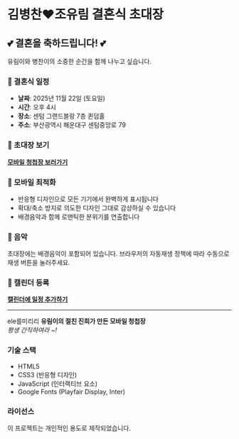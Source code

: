 # 김병찬♥조유림 결혼식 초대장

## 💕 결혼을 축하드립니다! 💕

유림이와 병찬이의 소중한 순간을 함께 나누고 싶습니다.

### 📅 결혼식 일정
- **날짜**: 2025년 11월 22일 (토요일)
- **시간**: 오후 4시
- **장소**: 센텀 그랜드블랑 7층 퀸덤홀
- **주소**: 부산광역시 해운대구 센텀중앙로 79

### 🎉 초대장 보기
**[모바일 청첩장 보러가기](https://madebyjin.cloud/invitation.html)**

### 📱 모바일 최적화
- 반응형 디자인으로 모든 기기에서 완벽하게 표시됩니다
- 확대/축소 방지로 의도한 디자인 그대로 감상하실 수 있습니다
- 배경음악과 함께 로맨틱한 분위기를 연출합니다

### 🎵 음악
초대장에는 배경음악이 포함되어 있습니다. 브라우저의 자동재생 정책에 따라 수동으로 재생 버튼을 눌러주세요.

### 📅 캘린더 등록
**[캘린더에 일정 추가하기](https://madebyjin.cloud/calendar.html)**

---
ele를미리리
**유림이의 절친 진희가 만든 모바일 청첩장**  
*평생 간직하여라 ~!*

### 기술 스택
- HTML5
- CSS3 (반응형 디자인)
- JavaScript (인터랙티브 요소)
- Google Fonts (Playfair Display, Inter)

### 라이선스
이 프로젝트는 개인적인 용도로 제작되었습니다.

